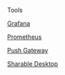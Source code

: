 Tools 

[Grafana]({{TRAFFIC_HOST1_3000}})

[Prometheus]({{TRAFFIC_HOST1_9090}})

[Push Gateway]({{TRAFFIC_HOST1_9091}})

[Sharable Desktop]({{TRAFFIC_HOST1_9999}}/vnc_lite.html?resize=remote)

